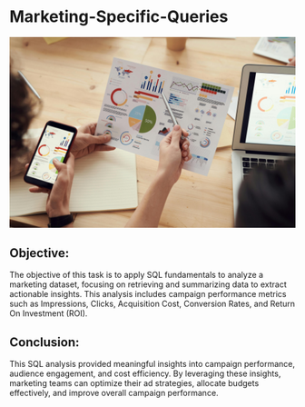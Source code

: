# Marketing-Specific-Queries

![Marketing data](https://github.com/joyuwaoma/Marketing-Specific-Queries/blob/main/Marketing%20data.jpg)

## Objective:

The objective of this task is to apply SQL fundamentals to analyze a marketing dataset, focusing on retrieving and summarizing data to extract actionable insights. This analysis includes campaign performance metrics such as Impressions, Clicks, Acquisition Cost, Conversion Rates, and Return On Investment (ROI). 

## Conclusion:

This SQL analysis provided meaningful insights into campaign performance, audience engagement, and cost efficiency. By leveraging these insights, marketing teams can optimize their ad strategies, allocate budgets effectively, and improve overall campaign performance.
